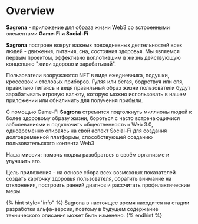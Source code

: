 # Overview

**Sagrona** - приложение для образа жизни Web3 со встроенными элементами **Game-Fi и Social-Fi**

**Sagrona** построен вокруг важных повседневных деятельностей всех людей - движения, питания, сна, состояния здоровья. Мы являемся первым проектом, эффективно воплотившим в жизнь действующую концепцию "живи здорово и зарабатывай".

Пользователи вооружаются NFT в виде ежедневника, подушки, кроссовок и столовых приборов. Гуляя или бегая, бодрствуя или спя, правильно питаясь и ведя правильный образ жизни пользователи будут зарабатывать игровую валюту, которую можно использовать в нашем приложении или обналичить для получения прибыли.

С помощью Game-Fi **Sagrona** стремится подтолкнуть миллионы людей к более здоровому образу жизни, бороться с часто встречающимися заболеваниями и подключить общественность к Web 3.0, одновременно опираясь на свой аспект Social-Fi для создания долговременной платформы, способствующей созданию пользовательского контента Web3

Наша миссия: помочь людям разобраться в своём организме и улучшить его.

Цель приложения - на основе сбора всех возможных показателей создать карточку здоровья пользователя, обратить внимание на отклонения, построить ранний диагноз и рассчитать профилактические меры.

{% hint style="info" %}
Sagrona в настоящее время находится на стадии разработки альфа-версии, поэтому в будущем содержание технического описания может быть изменено.
{% endhint %}
